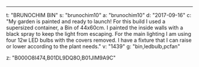 ---
t: "BRUNOCHIM BIN"
s: "brunochim10"
a: "brunochim10"
d: "2017-09-16"
c: "My garden is painted and ready to launch! For this build I used a supersized container, a Bin of 44x60cm. I painted the inside walls with a black spray to keep the light from escaping. For the main lighting I am using four 12w LED bulbs with the covers removed. I have a fixture that I can raise or lower according to the plant needs."
v: "1439"
g: "bin,ledbulb,pcfan"

z: "B000O8I474,B01DL9DQ8O,B01JIM9A9C"

